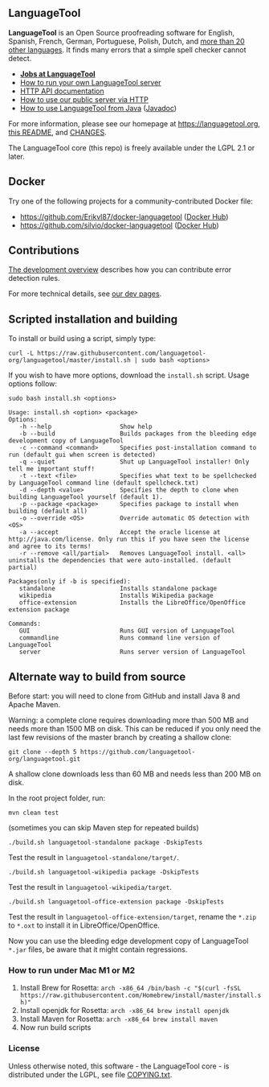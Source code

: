 ## LanguageTool

**LanguageTool** is an Open Source proofreading software for English, Spanish, French, German,
Portuguese, Polish, Dutch, and [more than 20 other languages](https://languagetool.org/languages/).
It finds many errors that a simple spell checker cannot detect.

* **[Jobs at LanguageTool](https://languagetool.org/careers)**
* [How to run your own LanguageTool server](https://dev.languagetool.org/http-server)
* [HTTP API documentation](https://languagetool.org/http-api/swagger-ui/#!/default/post_check)
* [How to use our public server via HTTP](https://dev.languagetool.org/public-http-api)
* [How to use LanguageTool from Java](https://dev.languagetool.org/java-api) ([Javadoc](https://languagetool.org/development/api/index.html?org/languagetool/JLanguageTool.html))

For more information, please see our homepage at https://languagetool.org,
[this README](https://github.com/languagetool-org/languagetool/blob/master/languagetool-standalone/README.md),
and [CHANGES](https://github.com/languagetool-org/languagetool/blob/master/languagetool-standalone/CHANGES.md).

The LanguageTool core (this repo) is freely available under the LGPL 2.1 or later.

## Docker

Try one of the following projects for a community-contributed Docker file:

- https://github.com/Erikvl87/docker-languagetool ([Docker Hub](https://hub.docker.com/r/erikvl87/languagetool))
- https://github.com/silvio/docker-languagetool ([Docker Hub](https://hub.docker.com/r/silviof/docker-languagetool))

## Contributions

[The development overview](https://dev.languagetool.org/development-overview) describes
how you can contribute error detection rules.

For more technical details, see [our dev pages](https://dev.languagetool.org).

## Scripted installation and building
To install or build using a script, simply type:
```
curl -L https://raw.githubusercontent.com/languagetool-org/languagetool/master/install.sh | sudo bash <options>
```

If you wish to have more options, download the `install.sh` script. Usage options follow:

```
sudo bash install.sh <options>

Usage: install.sh <option> <package>
Options:
   -h --help                   Show help
   -b --build                  Builds packages from the bleeding edge development copy of LanguageTool
   -c --command <command>      Specifies post-installation command to run (default gui when screen is detected)
   -q --quiet                  Shut up LanguageTool installer! Only tell me important stuff!
   -t --text <file>            Specifies what text to be spellchecked by LanguageTool command line (default spellcheck.txt)
   -d --depth <value>          Specifies the depth to clone when building LanguageTool yourself (default 1).
   -p --package <package>      Specifies package to install when building (default all)
   -o --override <OS>          Override automatic OS detection with <OS>
   -a --accept                 Accept the oracle license at http://java.com/license. Only run this if you have seen the license and agree to its terms!
   -r --remove <all/partial>   Removes LanguageTool install. <all> uninstalls the dependencies that were auto-installed. (default partial)

Packages(only if -b is specified):
   standalone                  Installs standalone package
   wikipedia                   Installs Wikipedia package
   office-extension            Installs the LibreOffice/OpenOffice extension package

Commands:
   GUI                         Runs GUI version of LanguageTool
   commandline                 Runs command line version of LanguageTool
   server                      Runs server version of LanguageTool
```

## Alternate way to build from source

Before start: you will need to clone from GitHub and install Java 8 and Apache Maven.

Warning: a complete clone requires downloading more than 500 MB and needs more than 1500 MB on disk.
This can be reduced if you only need the last few revisions of the master branch
by creating a shallow clone:

    git clone --depth 5 https://github.com/languagetool-org/languagetool.git

A shallow clone downloads less than 60 MB and needs less than 200 MB on disk.

In the root project folder, run:

    mvn clean test

(sometimes you can skip Maven step for repeated builds)

    ./build.sh languagetool-standalone package -DskipTests

Test the result in `languagetool-standalone/target/`.

    ./build.sh languagetool-wikipedia package -DskipTests

Test the result in `languagetool-wikipedia/target`.

    ./build.sh languagetool-office-extension package -DskipTests

Test the result in `languagetool-office-extension/target`, rename the `*.zip` to `*.oxt` to install it in LibreOffice/OpenOffice.

Now you can use the bleeding edge development copy of LanguageTool `*.jar` files, be aware that it might contain regressions.


### How to run under Mac M1 or M2

1. Install Brew for Rosetta: `arch -x86_64 /bin/bash -c "$(curl -fsSL https://raw.githubusercontent.com/Homebrew/install/master/install.sh)"`
2. Install openjdk for Rosetta: `arch -x86_64 brew install openjdk`
3. Install Maven for Rosetta: `arch -x86_64 brew install maven`
4. Now run build scripts

### License

Unless otherwise noted, this software - the LanguageTool core - is distributed under the LGPL, see
file [COPYING.txt](https://github.com/languagetool-org/languagetool/blob/master/COPYING.txt).
